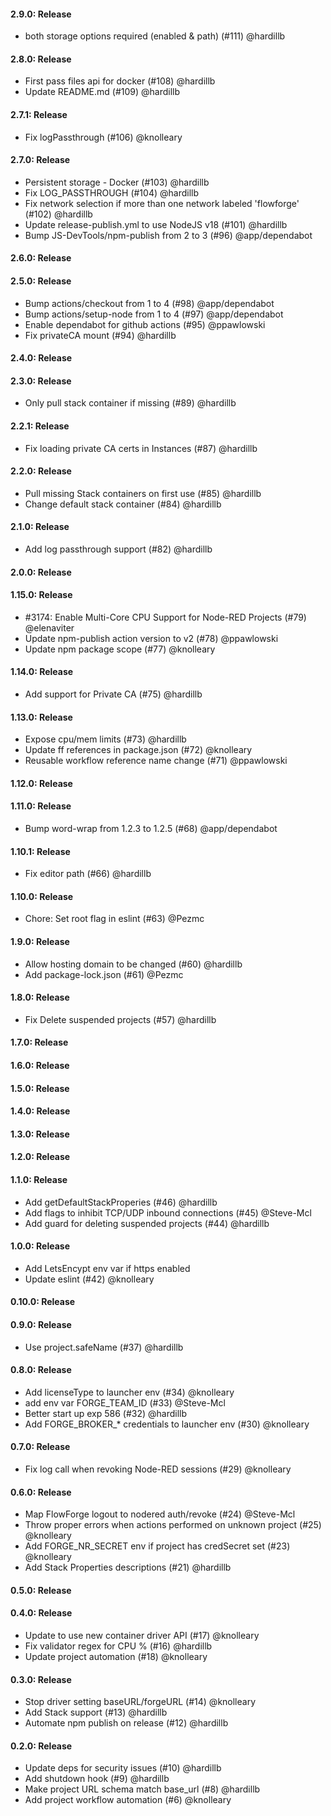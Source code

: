 #### 2.9.0: Release

 - both storage options required (enabled & path) (#111) @hardillb

#### 2.8.0: Release

 - First pass files api for docker (#108) @hardillb
 - Update README.md (#109) @hardillb

#### 2.7.1: Release

 - Fix logPassthrough (#106) @knolleary

#### 2.7.0: Release

 - Persistent storage - Docker (#103) @hardillb
 - Fix LOG_PASSTHROUGH (#104) @hardillb
 - Fix network selection if more than one network labeled 'flowforge' (#102) @hardillb
 - Update release-publish.yml to use NodeJS v18 (#101) @hardillb
 - Bump JS-DevTools/npm-publish from 2 to 3 (#96) @app/dependabot

#### 2.6.0: Release


#### 2.5.0: Release

 - Bump actions/checkout from 1 to 4 (#98) @app/dependabot
 - Bump actions/setup-node from 1 to 4 (#97) @app/dependabot
 - Enable dependabot for github actions (#95) @ppawlowski
 - Fix privateCA mount (#94) @hardillb

#### 2.4.0: Release


#### 2.3.0: Release

 - Only pull stack container if missing (#89) @hardillb

#### 2.2.1: Release

 - Fix loading private CA certs in Instances (#87) @hardillb

#### 2.2.0: Release

 - Pull missing Stack containers on first use (#85) @hardillb
 - Change default stack container (#84) @hardillb

#### 2.1.0: Release

 - Add log passthrough support (#82) @hardillb

#### 2.0.0: Release


#### 1.15.0: Release

 - #3174: Enable Multi-Core CPU Support for Node-RED Projects (#79) @elenaviter
 - Update npm-publish action version to v2 (#78) @ppawlowski
 - Update npm package scope (#77) @knolleary

#### 1.14.0: Release

 - Add support for Private CA (#75) @hardillb

#### 1.13.0: Release

 - Expose cpu/mem limits (#73) @hardillb
 - Update ff references in package.json (#72) @knolleary
 - Reusable workflow reference name change (#71) @ppawlowski

#### 1.12.0: Release


#### 1.11.0: Release

 - Bump word-wrap from 1.2.3 to 1.2.5 (#68) @app/dependabot

#### 1.10.1: Release

 - Fix editor path (#66) @hardillb

#### 1.10.0: Release

 - Chore: Set root flag in eslint (#63) @Pezmc

#### 1.9.0: Release

 - Allow hosting domain to be changed (#60) @hardillb
 - Add package-lock.json (#61) @Pezmc

#### 1.8.0: Release

 - Fix Delete suspended projects (#57) @hardillb

#### 1.7.0: Release


#### 1.6.0: Release


#### 1.5.0: Release


#### 1.4.0: Release


#### 1.3.0: Release


#### 1.2.0: Release


#### 1.1.0: Release

 - Add getDefaultStackProperies (#46) @hardillb
 - Add flags to inhibit TCP/UDP inbound connections (#45) @Steve-Mcl
 - Add guard for deleting suspended projects (#44) @hardillb

#### 1.0.0: Release

 - Add LetsEncypt env var if https enabled
 - Update eslint (#42) @knolleary

#### 0.10.0: Release


#### 0.9.0: Release

 - Use project.safeName (#37) @hardillb

#### 0.8.0: Release

 - Add licenseType to launcher env (#34) @knolleary
 - add env var FORGE_TEAM_ID (#33) @Steve-Mcl
 - Better start up exp 586 (#32) @hardillb
 - Add FORGE_BROKER_* credentials to launcher env (#30) @knolleary

#### 0.7.0: Release

 - Fix log call when revoking Node-RED sessions (#29) @knolleary

#### 0.6.0: Release

 - Map FlowForge logout to nodered auth/revoke (#24) @Steve-Mcl
 - Throw proper errors when actions performed on unknown project (#25) @knolleary
 - Add FORGE_NR_SECRET env if project has credSecret set (#23) @knolleary
 - Add Stack Properties descriptions (#21) @hardillb

#### 0.5.0: Release

#### 0.4.0: Release

 - Update to use new container driver API (#17) @knolleary
 - Fix validator regex for CPU % (#16) @hardillb
 - Update project automation (#18) @knolleary

#### 0.3.0: Release

 - Stop driver setting baseURL/forgeURL (#14) @knolleary
 - Add Stack support (#13) @hardillb
 - Automate npm publish on release (#12) @hardillb

#### 0.2.0: Release

 - Update deps for security issues (#10) @hardillb
 - Add shutdown hook (#9) @hardillb
 - Make project URL schema match base_url (#8) @hardillb
 - Add project workflow automation (#6) @knolleary
